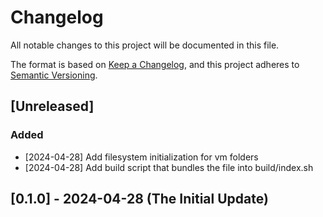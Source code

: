 # Changelog

All notable changes to this project will be documented in this file.

The format is based on [Keep a Changelog](https://keepachangelog.com/en/1.1.0/),
and this project adheres to [Semantic Versioning](https://semver.org/spec/v2.0.0.html).

## [Unreleased]


### Added
- [2024-04-28] Add filesystem initialization for vm folders
- [2024-04-28] Add build script that bundles the file into build/index.sh

## [0.1.0] - 2024-04-28 (The Initial Update)

